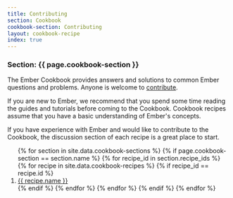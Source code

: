 ```yaml
---
title: Contributing
section: Cookbook
cookbook-section: Contributing
layout: cookbook-recipe
index: true
---
```

### <span class="section-label">Section:</span> {{ page.cookbook-section }}

The Ember Cookbook provides answers and solutions to common Ember questions and problems. Anyone is welcome to
[contribute](understanding_the_cookbook_format.html).

If you are new to Ember, we recommend that you spend some time reading the guides and tutorials before coming
to the Cookbook. Cookbook recipes assume that you have a basic understanding of Ember's concepts.

If you have experience with Ember and would like to contribute to the Cookbook, the discussion section of each
recipe is a great place to start.

<ol>
{% for section in site.data.cookbook-sections %}
  {% if page.cookbook-section == section.name %}
    {% for recipe_id in section.recipe_ids %}
      {% for recipe in site.data.cookbook-recipes %}
        {% if recipe_id == recipe.id %}
          <li><a href="/recipes/{{section.section-path}}/{{ recipe.recipe-file }}.html">{{ recipe.name }}</a></li>
        {% endif %}
      {% endfor %}
    {% endfor %}
  {% endif %}
{% endfor %}
</ol>

